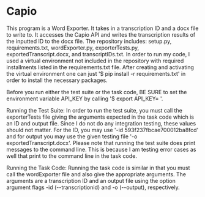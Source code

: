 # Capio
This program is a Word Exporter. It takes in a transcription ID and a docx file
to write to. It accesses the Capio API and writes the transcription results of
the inputted ID to the docx file. The repository includes: setup.py,
requirements.txt, wordExporter.py, exporterTests.py, exportedTranscript.docx,
and transcriptIDs.txt. In order to run my code, I used a virtual environment
not included in the repository with required installments listed in the
requirements.txt file. After creating and activating the virtual environment
one can just '$ pip install -r requirements.txt' in order to install the
necessary packages.

Before you run either the test suite or the task code, BE SURE to set the
environment variable API_KEY by calling '$ export API_KEY= <Your API Key>'.

Running the Test Suite:
In order to run the test suite, you must call the exporterTests file giving the
arguments expected in the task code which is an ID and output file. Since I do
not do any integration testing, these values should not matter. For the ID, you
may use '-id 593f237fbcae700012ba8fcd' and for output you may use the given
testing file '-o exportedTranscript.docx'. Please note that running
the test suite does print messages to the command line. This is because I am
testing error cases as well that print to the command line in the task code.

Running the Task Code:
Running the task code is similar in that you must call the wordExporter file
and also give the appropriate arguments. The arguments are a transcription ID
and an output file using the option argument flags -id (--transcriptionid) and
-o (--output), respectively.
